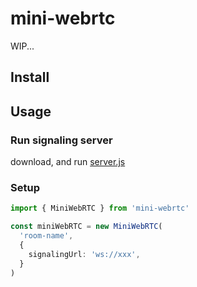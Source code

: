 # mini-webrtc

WIP...

## Install

## Usage

### Run signaling server

download, and run [server.js](https://github.com/yjs/y-webrtc/blob/master/bin/server.js)

### Setup

```ts
import { MiniWebRTC } from 'mini-webrtc'

const miniWebRTC = new MiniWebRTC(
  'room-name',
  {
    signalingUrl: 'ws://xxx',
  }
)
```
